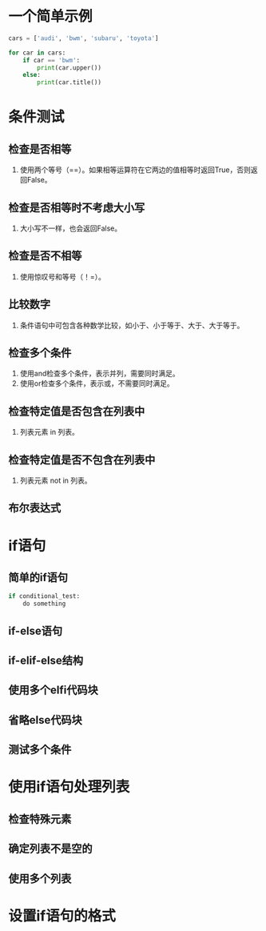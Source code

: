 # 一个简单示例

~~~python
cars = ['audi', 'bwm', 'subaru', 'toyota']

for car in cars:
    if car == 'bwm':
        print(car.upper())
    else:
        print(car.title())
~~~

# 条件测试

## 检查是否相等

1. 使用两个等号（==）。如果相等运算符在它两边的值相等时返回True，否则返回False。

## 检查是否相等时不考虑大小写

1. 大小写不一样，也会返回False。

## 检查是否不相等

1. 使用惊叹号和等号（！=）。

## 比较数字

1. 条件语句中可包含各种数学比较，如小于、小于等于、大于、大于等于。

## 检查多个条件

1. 使用and检查多个条件，表示并列，需要同时满足。
2. 使用or检查多个条件，表示或，不需要同时满足。

## 检查特定值是否包含在列表中

1. 列表元素 in 列表。

## 检查特定值是否不包含在列表中

1. 列表元素 not in 列表。

## 布尔表达式

# if语句

## 简单的if语句

~~~python
if conditional_test:
    do something
~~~

## if-else语句

## if-elif-else结构

## 使用多个elfi代码块

## 省略else代码块

## 测试多个条件

# 使用if语句处理列表

## 检查特殊元素

## 确定列表不是空的

## 使用多个列表

# 设置if语句的格式
